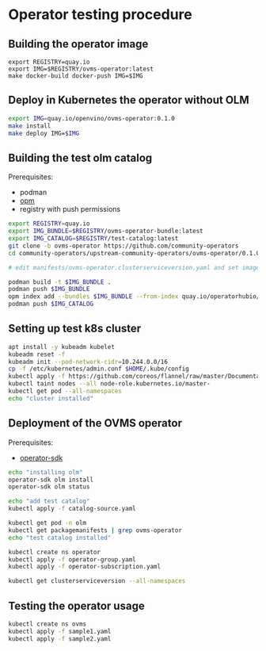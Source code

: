 # Operator testing procedure

## Building the operator image 

```
export REGISTRY=quay.io
export IMG=$REGISTRY/ovms-operator:latest
make docker-build docker-push IMG=$IMG
```

## Deploy in Kubernetes the operator without OLM
```bash
export IMG=quay.io/openvino/ovms-operator:0.1.0
make install
make deploy IMG=$IMG
```

## Building the test olm catalog

Prerequisites:
- podman
- [opm](https://github.com/operator-framework/operator-registry/releases/latest) 
- registry with push permissions

```bash
export REGISTRY=quay.io
export IMG_BUNDLE=$REGISTRY/ovms-operator-bundle:latest
export IMG_CATALOG=$REGISTRY/test-catalog:latest
git clone -b ovms-operator https://github.com/community-operators
cd community-operators/upstream-community-operators/ovms-operator/0.1.0

# edit manifests/ovms-operator.clusterserviceversion.yaml and set image: to point to the test operator image

podman build -t $IMG_BUNDLE .
podman push $IMG_BUNDLE
opm index add --bundles $IMG_BUNDLE --from-index quay.io/operatorhubio/catalog:latest --tag $IMG_CATALOG
podman push $IMG_CATALOG
```

## Setting up test k8s cluster
```bash 
apt install -y kubeadm kubelet
kubeadm reset -f
kubeadm init --pod-network-cidr=10.244.0.0/16
cp -f /etc/kubernetes/admin.conf $HOME/.kube/config
kubectl apply -f https://github.com/coreos/flannel/raw/master/Documentation/kube-flannel.yml
kubectl taint nodes --all node-role.kubernetes.io/master-
kubectl get pod --all-namespaces
echo "cluster installed"
```
## Deployment of the OVMS operator
Prerequisites:
- [operator-sdk](https://github.com/operator-framework/operator-sdk)

```bash
echo "installing olm"
operator-sdk olm install
operator-sdk olm status

echo "add test catalog"
kubectl apply -f catalog-source.yaml

kubectl get pod -n olm
kubectl get packagemanifests | grep ovms-operator
echo "test catalog installed"

kubectl create ns operator
kubectl apply -f operator-group.yaml
kubectl apply -f operator-subscription.yaml

kubectl get clusterserviceversion --all-namespaces
```

## Testing the operator usage
```bash
kubectl create ns ovms
kubectl apply -f sample1.yaml
kubectl apply -f sample2.yaml
```